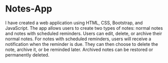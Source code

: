 # Notes-App
I have created a web application using HTML, CSS, Bootstrap, and JavaScript. The app allows users to create two types of notes: normal notes and notes with scheduled reminders. Users can edit, delete, or archive their normal notes. For notes with scheduled reminders, users will receive a notification when the reminder is due. They can then choose to delete the note, archive it, or be reminded later. Archived notes can be restored or permanently deleted.
